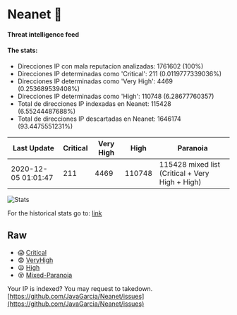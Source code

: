 # Neanet :hocho:
#### Threat intelligence feed
#### The stats:

- Direcciones IP con mala reputacion analizadas: 1761602 (100%)
- Direcciones IP determinadas como 'Critical':  211 (0.0119777339036%)
- Direcciones IP determinadas como 'Very High':  4469 (0.253689539408%)
- Direcciones IP determinadas como 'High':  110748 (6.28677760357)
- Total de direcciones IP indexadas en Neanet:  115428 (6.55244487688%)
- Total de direcciones IP descartadas en Neanet:  1646174 (93.4475551231%)

| Last Update | Critical | Very High | High | Paranoia |
| --- | --- | --- | --- | --- |
| 2020-12-05 01:01:47 | 211 | 4469 | 110748 | 115428 mixed list (Critical + Very High + High)|

![Stats](https://docs.google.com/spreadsheets/d/e/2PACX-1vSnaNMIXVabIpDJjufMlzH7poXnshF3mgd8Is1g9ytUEzVsP5my4Trn8f-xkoLLQ38xpL3HtmUexLo6/pubchart?oid=501124687&format=image)

For the historical stats go to: [link](/stats.csv)
## Raw
- :scream: [Critical](https://raw.githubusercontent.com/JavaGarcia/Neanet/master/blacklists/neanet_critical.txt)
- :fearful: [VeryHigh](https://raw.githubusercontent.com/JavaGarcia/Neanet/master/blacklists/neanet_veryHigh.txtt)
- :frowning: [High](https://raw.githubusercontent.com/JavaGarcia/Neanet/master/blacklists/neanet_high.txt)
- :dizzy_face: [Mixed-Paranoia](https://raw.githubusercontent.com/JavaGarcia/Neanet/master/blacklists/neanet_all.txt)


Your IP is indexed? You may request to takedown. [https://github.com/JavaGarcia/Neanet/issues](https://github.com/JavaGarcia/Neanet/issues)

































































































































































































































































































































































































































































































































































































































































































































































































































































































































































































































































































































































































































































































































































































































































































































































































































































































































































































































































































































































































































































































































































































































































































































































































































































































































































































































































